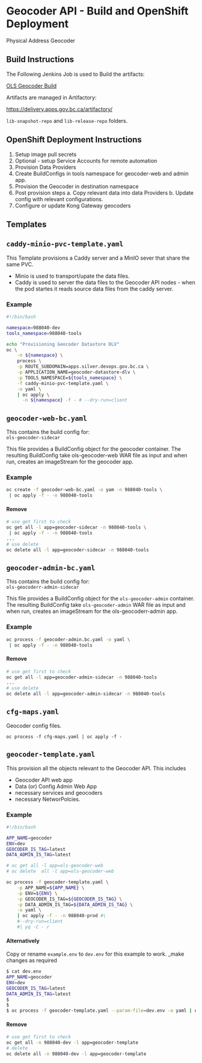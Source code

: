
# Geocoder API - Build and OpenShift Deployment

Physical Address Geocoder

## Build Instructions

The Following Jenkins Job is used to Build the artifacts:

 [OLS Geocoder Build](https://cis.apps.gov.bc.ca/int/view/LOC/job/ols/job/OLS%20OSS%20Jobs/job/OLS%20Geocoder%20Build/)

Artifacts are managed in Artifactory:

https://delivery.apps.gov.bc.ca/artifactory/

`lib-snapshot-repo` and   `lib-release-repo` folders.


## OpenShift Deployment Instructions

1. Setup image pull secrets
2. Optional - setup Service Accounts for remote automation
3. Provision Data Providers
4. Create BuildConfigs in tools namespace for geocoder-web and admin app.
5. Provision the Geocoder in destination namespace
6. Post provision steps
   a. Copy relevant data into data Providers
   b. Update config with relevant configurations.
7. Configure or update Kong Gateway geocoders

## Templates

## `caddy-minio-pvc-template.yaml`

This Template provisions a Caddy server and a MinIO sever that share the same PVC.
* Minio is used to transport/upate the data files.
* Caddy is used to server the data files to the Geocoder API nodes - when the pod startes it reads source data files from the caddy server.

### Example
```bash
#!/bin/bash

namespace=988040-dev
tools_namespace=988040-tools

echo "Provisioning Geocoder Datastore DLV"
oc \
    -n ${namespace} \
    process \
    -p ROUTE_SUBDOMAIN=apps.silver.devops.gov.bc.ca \
    -p APPLICATION_NAME=geocoder-datastore-dlv \
    -p TOOLS_NAMESPACE=${tools_namespace} \
    -f caddy-minio-pvc-template.yaml \
    -o yaml \
    | oc apply \
      -n ${namespace} -f - # --dry-run=client
```

## `geocoder-web-bc.yaml`

This contains the build config for:  
`ols-geocoder-sidecar`

This file provides a BuildConfig object for the geocoder container.
The resulting BuildConfig take ols-geocoder-web WAR file as input and when run, creates an imageStream for the geocoder app.

### Example  
```bash
oc create -f geocoder-web-bc.yaml -o yam -n 988040-tools \
 | oc apply -f - -n 988040-tools
```
#### Remove
```bash
# use get first to check
oc get all -l app=geocoder-sidecar -n 988040-tools \
 | oc apply -f - -n 988040-tools
...
# use delete
oc delete all -l app=geocoder-sidecar -n 988040-tools
```

## `geocoder-admin-bc.yaml`

This contains the build config for:  
`ols-geocoderr-admin-sidecar`

This file provides a BuildConfig object for the `ols-geocoder-admin` container.
The resulting BuildConfig take `ols-geocoder-admin` WAR file as input and when run, creates an imageStream for the ols-geocoderr-admin app.

### Example  
```bash
oc process -f geocoder-admin.bc.yaml -o yaml \
 | oc apply -f - -n 988040-tools
```
#### Remove
```bash
# use get first to check
oc get all -l app=geocoder-admin-sidecar -n 988040-tools
...
# use delete
oc delete all -l app=geocoder-admin-sidecar -n 988040-tools
```

## `cfg-maps.yaml`

Geocoder config files.

```
oc process -f cfg-maps.yaml | oc apply -f -
```

## `geocoder-template.yaml`

This provision all the objects relevant to the Geocoder API.  This includes

* Geocoder API web app
* Data (or) Config Admin Web App
* necessary services and geocoders
* necessary NetworPolcies.

### Example

```bash
#!/bin/bash

APP_NAME=geocoder
ENV=dev
GEOCODER_IS_TAG=latest
DATA_ADMIN_IS_TAG=latest

# oc get all -l app=ols-geocoder-web
# oc delete  all -l app=ols-geocoder-web

oc process -f geocoder-template.yaml \
    -p APP_NAME=${APP_NAME} \
    -p ENV=${ENV} \
    -p GEOCODER_IS_TAG=${GEOCODER_IS_TAG} \
    -p DATA_ADMIN_IS_TAG=${DATA_ADMIN_IS_TAG} \
    -o yaml \
    | oc apply -f - -n 988040-prod #\
    #--dry-run=client
    #| yq -C - r
```
#### Alternatively  
Copy or rename `example.env` to `dev.env` for this example to work. _make changes as required
```bash
$ cat dev.env
APP_NAME=geocoder
ENV=dev
GEOCODER_IS_TAG=latest
DATA_ADMIN_IS_TAG=latest
$
$
$ oc process -f geocoder-template.yaml --param-file=dev.env -o yaml | oc apply -f - -n 988040-prod

```

#### Remove

```bash
# use get first to check
oc get all -n 988040-dev -l app=geocoder-template
# delete
oc delete all -n 988040-dev -l app=geocoder-template
```

